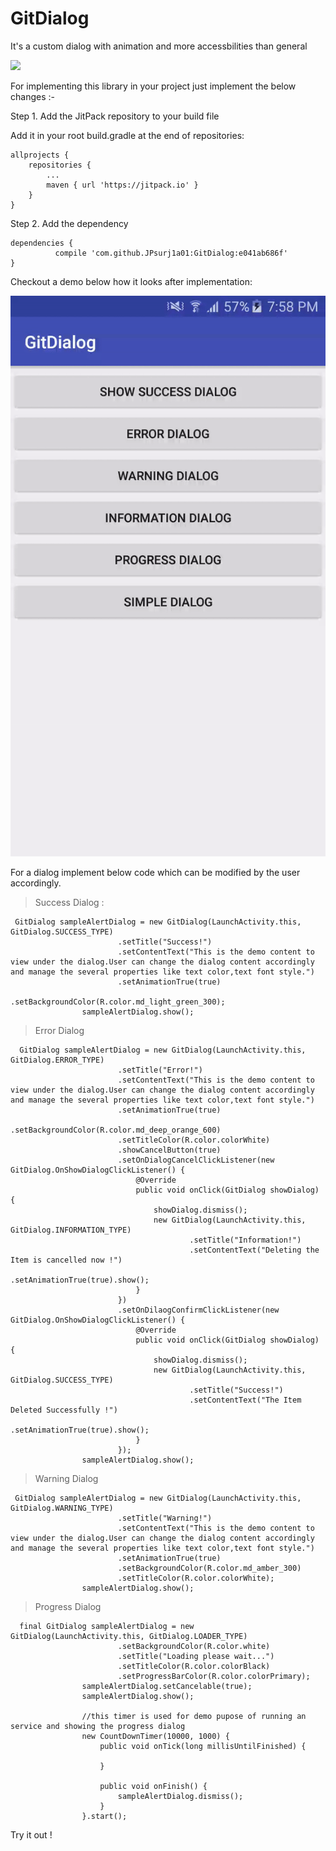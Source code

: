 # GitDialog
It's a custom dialog with animation and more accessbilities than general


[![](https://jitpack.io/v/JPsurj1a01/GitDialog.svg)](https://jitpack.io/#JPsurj1a01/GitDialog)

For implementing this library in your project just implement the below changes :- 

Step 1. Add the JitPack repository to your build file

Add it in your root build.gradle at the end of repositories:

	allprojects {
		repositories {
			...
			maven { url 'https://jitpack.io' }
		}
	}
  
  Step 2. Add the dependency

	dependencies {
	          compile 'com.github.JPsurj1a01:GitDialog:e041ab686f'
	}
  
  
  
  Checkout a demo below how it looks after implementation: 
    
  ![](ezgif.com-optimize.gif)
  
  For a dialog implement below code which can be modified by the user accordingly.
  
 > Success Dialog :
```
 GitDialog sampleAlertDialog = new GitDialog(LaunchActivity.this, GitDialog.SUCCESS_TYPE)
                        .setTitle("Success!")
                        .setContentText("This is the demo content to view under the dialog.User can change the dialog content accordingly and manage the several properties like text color,text font style.")
                        .setAnimationTrue(true)
                        .setBackgroundColor(R.color.md_light_green_300);
                sampleAlertDialog.show();
```	
> Error Dialog 
```
  GitDialog sampleAlertDialog = new GitDialog(LaunchActivity.this, GitDialog.ERROR_TYPE)
                        .setTitle("Error!")
                        .setContentText("This is the demo content to view under the dialog.User can change the dialog content accordingly and manage the several properties like text color,text font style.")
                        .setAnimationTrue(true)
                        .setBackgroundColor(R.color.md_deep_orange_600)
                        .setTitleColor(R.color.colorWhite)
                        .showCancelButton(true)
                        .setOnDialogCancelClickListener(new GitDialog.OnShowDialogClickListener() {
                            @Override
                            public void onClick(GitDialog showDialog) {
                                showDialog.dismiss();
                                new GitDialog(LaunchActivity.this, GitDialog.INFORMATION_TYPE)
                                        .setTitle("Information!")
                                        .setContentText("Deleting the Item is cancelled now !")
                                        .setAnimationTrue(true).show();
                            }
                        })
                        .setOnDilaogConfirmClickListener(new GitDialog.OnShowDialogClickListener() {
                            @Override
                            public void onClick(GitDialog showDialog) {
                                showDialog.dismiss();
                                new GitDialog(LaunchActivity.this, GitDialog.SUCCESS_TYPE)
                                        .setTitle("Success!")
                                        .setContentText("The Item Deleted Successfully !")
                                        .setAnimationTrue(true).show();
                            }
                        });
                sampleAlertDialog.show();
```		
> Warning Dialog 
```
 GitDialog sampleAlertDialog = new GitDialog(LaunchActivity.this, GitDialog.WARNING_TYPE)
                        .setTitle("Warning!")
                        .setContentText("This is the demo content to view under the dialog.User can change the dialog content accordingly and manage the several properties like text color,text font style.")
                        .setAnimationTrue(true)
                        .setBackgroundColor(R.color.md_amber_300)
                        .setTitleColor(R.color.colorWhite);
                sampleAlertDialog.show();
```		
  
  
> Progress Dialog
```
  final GitDialog sampleAlertDialog = new GitDialog(LaunchActivity.this, GitDialog.LOADER_TYPE)
                        .setBackgroundColor(R.color.white)
                        .setTitle("Loading please wait...")
                        .setTitleColor(R.color.colorBlack)
                        .setProgressBarColor(R.color.colorPrimary);
                sampleAlertDialog.setCancelable(true);
                sampleAlertDialog.show();

                //this timer is used for demo pupose of running an service and showing the progress dialog
                new CountDownTimer(10000, 1000) {
                    public void onTick(long millisUntilFinished) {

                    }

                    public void onFinish() {
                        sampleAlertDialog.dismiss();
                    }
                }.start();
```		
Try it out !		
